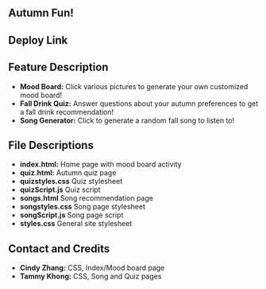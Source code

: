 
## Autumn Fun!
## Deploy Link
## Feature Description
- **Mood Board:** Click various pictures to generate your own customized mood board!
- **Fall Drink Quiz:** Answer questions about your autumn preferences to get a fall drink recommendation!
- **Song Generator:** Click to generate a random fall song to listen to!
## File Descriptions
- **index.html:** Home page with mood board activity
- **quiz.html:** Autumn quiz page
- **quizstyles.css** Quiz stylesheet
- **quizScript.js** Quiz script
- **songs.html** Song recommendation page
- **songstyles.css** Song page stylesheet
- **songScript.js** Song page script
- **styles.css** General site stylesheet
## Contact and Credits
- **Cindy Zhang:** CSS, Index/Mood board page
- **Tammy Khong:** CSS, Song and Quiz pages
